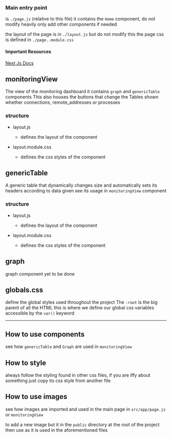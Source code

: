
### Main entry point

is `./page.js` (relative to this file)
it contains the `Home` component, do not modify heavily
only add other components if needed

the layout of the page is in `./layout.js` but do not modify this
the page css is defined in `./page..module.css`

#### Important Resources 

[Next Js Docs](https://nextjs.org/docs/app/building-your-application/routing)

## monitoringView

The view of the monitoring dashboard it contains `graph` and `genericTable` components
This also houses the buttons that change the Tables shown whether connections, remote_addresses or processes

### structure 
- layout.js 
    - defines the layout of the component 

- layout.module.css
    - defines the css styles of the component

## genericTable

A generic table that dynamically changes size and automatically sets its headers according to data given
see its usage in `monitoringView` component

### structure 
- layout.js 
    - defines the layout of the component 

- layout.module.css
    - defines the css styles of the component

## graph

graph component yet to be done


## globals.css

define the global styles used throughout the project
The `:root` is the big parent of all the HTML this is where we define our global css variables accessible by the `var()` keyword


---

## How to use components

see how `genericTable` and `Graph` are used in `monitoringView`

## How to style

always follow the styling found in other css files, if you are iffy about something just copy its css style from another file

## How to use images

see how images are imported and used in the main page in `src/app/page.js` or `monitoringView`

to add a new image but it in the `public` directory at the root of the project then use as it is used in the aforementioned files



